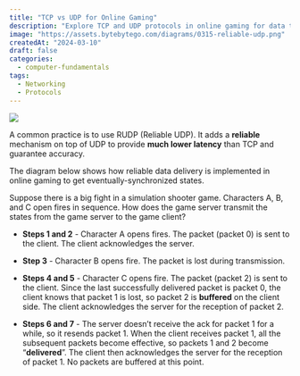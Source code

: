 ```yaml
---
title: "TCP vs UDP for Online Gaming"
description: "Explore TCP and UDP protocols in online gaming for data transmission."
image: "https://assets.bytebytego.com/diagrams/0315-reliable-udp.png"
createdAt: "2024-03-10"
draft: false
categories:
  - computer-fundamentals
tags:
  - Networking
  - Protocols
---
```


![](https://assets.bytebytego.com/diagrams/0315-reliable-udp.png)

A common practice is to use RUDP (Reliable UDP). It adds a **reliable** mechanism on top of UDP to provide **much lower latency** than TCP and guarantee accuracy.

The diagram below shows how reliable data delivery is implemented in online gaming to get eventually-synchronized states.

Suppose there is a big fight in a simulation shooter game. Characters A, B, and C open fires in sequence. How does the game server transmit the states from the game server to the game client?

*   **Steps 1 and 2** - Character A opens fires. The packet (packet 0) is sent to the client. The client acknowledges the server.

*   **Step 3** - Character B opens fire. The packet is lost during transmission.

*   **Steps 4 and 5** - Character C opens fire. The packet (packet 2) is sent to the client. Since the last successfully delivered packet is packet 0, the client knows that packet 1 is lost, so packet 2 is **buffered** on the client side. The client acknowledges the server for the reception of packet 2.

*   **Steps 6 and 7** - The server doesn’t receive the ack for packet 1 for a while, so it resends packet 1. When the client receives packet 1, all the subsequent packets become effective, so packets 1 and 2 become “**delivered**”. The client then acknowledges the server for the reception of packet 1. No packets are buffered at this point.
